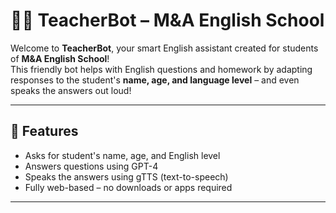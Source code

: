 # 👩‍🏫 TeacherBot – M&A English School

Welcome to **TeacherBot**, your smart English assistant created for students of **M&A English School**!  
This friendly bot helps with English questions and homework by adapting responses to the student's **name, age, and language level** – and even speaks the answers out loud!

---

## 🚀 Features

- Asks for student's name, age, and English level
- Answers questions using GPT-4
- Speaks the answers using gTTS (text-to-speech)
- Fully web-based – no downloads or apps required


---


